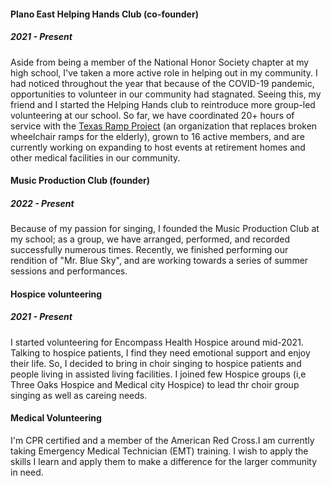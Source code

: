 #### Plano East Helping Hands Club (co-founder)
##### 2021 - Present
Aside from being a member of the National Honor Society chapter at my high school, I've taken a more active role in helping out in my community. 
I had noticed throughout the year that because of the COVID-19 pandemic, opportunities to volunteer in our community had stagnated. Seeing this, my friend and I started the Helping Hands club to reintroduce more group-led volunteering at our school. So far, we have coordinated 20+ hours of service with the [Texas Ramp Project](https://www.texasramps.org/) (an organization that replaces broken wheelchair ramps for the elderly), grown to 16 active members, and are currently working on expanding to host events at retirement homes and other medical facilities in our community. 
#### Music Production Club (founder)
##### 2022 - Present
Because of my passion for singing, I founded the Music Production Club at my school; as a group, we have arranged, performed, and recorded successfully numerous times.  Recently, we finished performing our rendition of "Mr. Blue Sky", and are working towards a series of summer sessions and performances. 
#### Hospice volunteering 
##### 2021 - Present
I started volunteering for Encompass Health Hospice around mid-2021. Talking to hospice patients, I find they need emotional support and enjoy their life. So, I decided to bring in choir singing to hospice patients and people living in assisted living facilities. I joined few Hospice groups (i,e Three Oaks Hospice and Medical city Hospice) to lead thr choir group singing as well as careing needs.  
#### Medical Volunteering
I'm CPR certified and a member of the American Red Cross.I am currently taking Emergency Medical Technician (EMT) training. I wish to apply the skills I learn and apply them to make a difference for the larger community in need.
